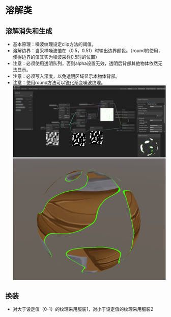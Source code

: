 # 溶解类
## 溶解消失和生成
* 基本原理：噪波纹理设定clip方法的阈值。
* 溶解边界：当采样噪波值在（0.5，0.51）时输出边界颜色。（round的使用，使得边界的值其实为噪波采样0.5时的位置）
* 注意：必须使用透明队列，否则alpha设置无效，透明后背部其他物体依然无法显示。
* 注意：必须写入深度，以免透明区域显示本物体背部。
* 注意：使用round方法可以锐化渐变噪波纹理。
![ShaderGraph](./Img/溶解特效.png)
![溶解效果](./Img/溶解效果.png)

## 换装
* 对大于设定值（0-1）的纹理采用服装1，对小于设定值的纹理采用服装2
